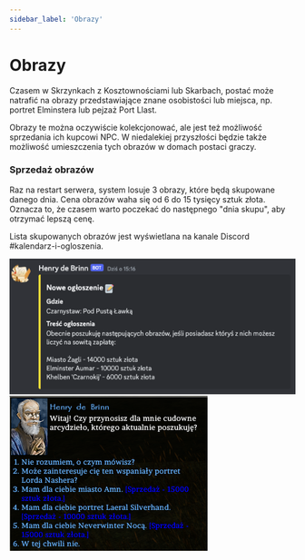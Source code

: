 ```yaml
---
sidebar_label: 'Obrazy'
---
```






# Obrazy

Czasem w Skrzynkach z Kosztownościami lub Skarbach, postać może natrafić na obrazy przedstawiające znane osobistości lub miejsca, np. portret Elminstera lub pejzaż Port Llast.

Obrazy te można oczywiście kolekcjonować, ale jest też możliwość sprzedania ich kupcowi NPC. W niedalekiej przyszłości będzie także możliwość umieszczenia tych obrazów w domach postaci graczy.

### Sprzedaż obrazów
Raz na restart serwera, system losuje 3 obrazy, które będą skupowane danego dnia. Cena obrazów waha się od 6 do 15 tysięcy sztuk złota. Oznacza to, że czasem warto poczekać do następnego "dnia skupu", aby otrzymać lepszą cenę.

Lista skupowanych obrazów jest wyświetlana na kanale Discord #kalendarz-i-ogloszenia.

![discord](../../static/img/wiki/wiki-obrazy/obraz-1.png)\
![dialog](../../static/img/wiki/wiki-obrazy/obaz-2.png)